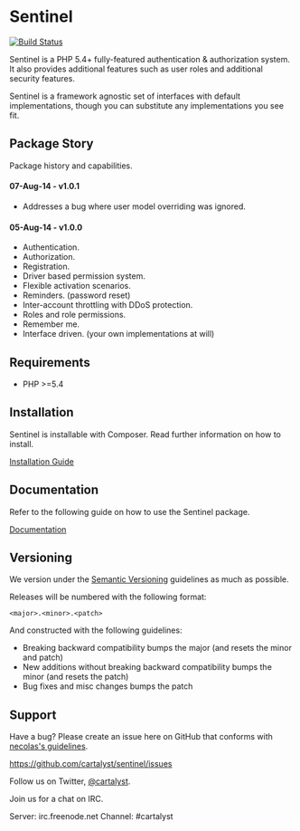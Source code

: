 # Sentinel

[![Build Status](http://ci.cartalyst.com/build-status/svg/6)](http://ci.cartalyst.com/build-status/view/6)

Sentinel is a PHP 5.4+ fully-featured authentication & authorization system. It also provides additional features such as user roles and additional security features.

Sentinel is a framework agnostic set of interfaces with default implementations, though you can substitute any implementations you see fit.

## Package Story

Package history and capabilities.

#### 07-Aug-14 - v1.0.1

- Addresses a bug where user model overriding was ignored.

#### 05-Aug-14 - v1.0.0

- Authentication.
- Authorization.
- Registration.
- Driver based permission system.
- Flexible activation scenarios.
- Reminders. (password reset)
- Inter-account throttling with DDoS protection.
- Roles and role permissions.
- Remember me.
- Interface driven. (your own implementations at will)

## Requirements

- PHP >=5.4

## Installation

Sentinel is installable with Composer. Read further information on how to install.

[Installation Guide](https://cartalyst.com/manual/sentinel#installation)

## Documentation

Refer to the following guide on how to use the Sentinel package.

[Documentation](https://cartalyst.com/manual/sentinel)

## Versioning

We version under the [Semantic Versioning](http://semver.org/) guidelines as much as possible.

Releases will be numbered with the following format:

`<major>.<minor>.<patch>`

And constructed with the following guidelines:

* Breaking backward compatibility bumps the major (and resets the minor and patch)
* New additions without breaking backward compatibility bumps the minor (and resets the patch)
* Bug fixes and misc changes bumps the patch

## Support

Have a bug? Please create an issue here on GitHub that conforms with [necolas's guidelines](https://github.com/necolas/issue-guidelines).

https://github.com/cartalyst/sentinel/issues

Follow us on Twitter, [@cartalyst](http://twitter.com/cartalyst).

Join us for a chat on IRC.

Server: irc.freenode.net
Channel: #cartalyst
